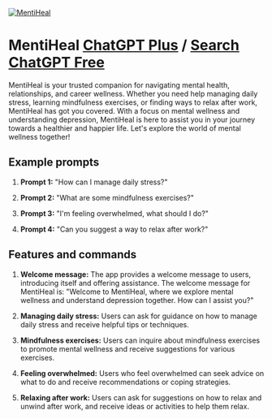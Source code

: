 
[![MentiHeal](https://files.oaiusercontent.com/file-C3bmgGXg4MUq51ZsK2ZVYuTK?se=2123-10-17T19%3A32%3A24Z&sp=r&sv=2021-08-06&sr=b&rscc=max-age%3D31536000%2C%20immutable&rscd=attachment%3B%20filename%3D3946ed97-d0b9-4662-879c-d63976488c55.png&sig=TvvjDvCGLcW3KMPdWNd8f6DyLIavC6UPRKnsmvr4O%2Bk%3D)](https://chat.openai.com/g/g-tnAgDftpO-mentiheal)

# MentiHeal [ChatGPT Plus](https://chat.openai.com/g/g-tnAgDftpO-mentiheal) / [Search ChatGPT Free](https://gptcall.net/index.html#/?search=MentiHeal)

MentiHeal is your trusted companion for navigating mental health, relationships, and career wellness. Whether you need help managing daily stress, learning mindfulness exercises, or finding ways to relax after work, MentiHeal has got you covered. With a focus on mental wellness and understanding depression, MentiHeal is here to assist you in your journey towards a healthier and happier life. Let's explore the world of mental wellness together!

## Example prompts

1. **Prompt 1:** "How can I manage daily stress?"

2. **Prompt 2:** "What are some mindfulness exercises?"

3. **Prompt 3:** "I'm feeling overwhelmed, what should I do?"

4. **Prompt 4:** "Can you suggest a way to relax after work?"

## Features and commands

1. **Welcome message:** The app provides a welcome message to users, introducing itself and offering assistance. The welcome message for MentiHeal is: "Welcome to MentiHeal, where we explore mental wellness and understand depression together. How can I assist you?"

2. **Managing daily stress:** Users can ask for guidance on how to manage daily stress and receive helpful tips or techniques.

3. **Mindfulness exercises:** Users can inquire about mindfulness exercises to promote mental wellness and receive suggestions for various exercises.

4. **Feeling overwhelmed:** Users who feel overwhelmed can seek advice on what to do and receive recommendations or coping strategies.

5. **Relaxing after work:** Users can ask for suggestions on how to relax and unwind after work, and receive ideas or activities to help them relax.


